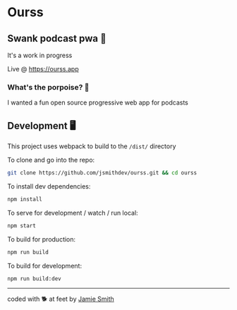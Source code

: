 # Ourss

## Swank podcast pwa 💅

It's a work in progress

Live @ <https://ourss.app>

### What's the porpoise? 🐬

I wanted a fun open source progressive web app for podcasts

## Development 🖥️

This project uses webpack to build to the `/dist/` directory

To clone and go into the repo:

```bash
git clone https://github.com/jsmithdev/ourss.git && cd ourss
```

To install dev dependencies:

```bash
npm install
```

To serve for development / watch / run local:

```bash
npm start
```

To build for production:

```bash
npm run build
```

To build for development:

```bash
npm run build:dev
```

---

coded with 🐕 at feet by [Jamie Smith](https://jsmith.dev)